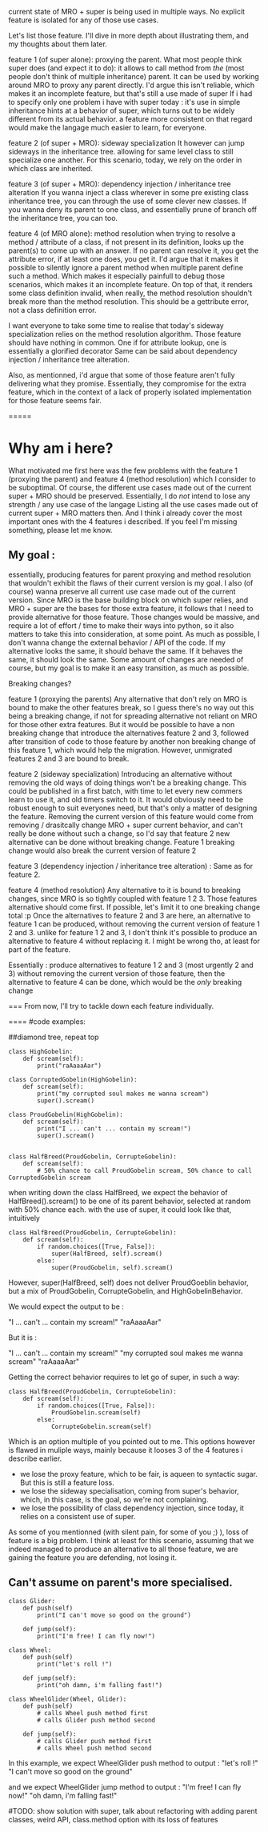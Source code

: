 
current state of MRO + super is being used in multiple ways.
No explicit feature is isolated for any of those use cases.

Let's list those feature. I'll dive in more depth about illustrating them, and my thoughts about them later.

feature 1 (of super alone): proxying the parent.
What most people think super does (and expect it to do):
it allows to call method from *the* (most people don't think of multiple inheritance) parent.
It can be used by working around MRO to proxy any parent directly. 
I'd argue this isn't reliable, which makes it an incomplete feature, but that's still a use made of super
If i had to specify only one problem i have with super today :
 it's use in simple inheritance hints at a behavior of super, which turns out to be widely different from its actual behavior.
 a feature more consistent on that regard would make the langage much easier to learn, for everyone.

feature 2 (of super + MRO): sideway specialization
It however can jump sideways in the inheritance tree.
allowing for same level class to still specialize one another.
For this scenario, today, we rely on the order in which class are inherited.

feature 3 (of super + MRO): dependency injection / inheritance tree alteration
If you wanna inject a class wherever in some pre existing class inheritance tree, you can through the use of some clever new classes.
If you wanna deny its parent to one class, and essentially prune of branch off the inheritance tree, you can too.

feature 4 (of MRO alone): method resolution
when trying to resolve a method / attribute of a class, if not present in its definition, looks up the parent(s) to come up with an answer.
If no parent can resolve it, you get the attribute error, if at least one does, you get it.
I'd argue that it makes it possible to silently ignore a parent method when multiple parent define such a method. Which makes it especially painfull to debug those scenarios, which makes it an incomplete feature.
On top of that, it renders some class definition invalid, when really, the method resolution shouldn't break more than the method resolution. This should be a gettribute error, not a class definition error.


I want everyone to take some time to realise that today's sideway specialization relies on the method resolution algorithm. Those feature should have nothing in common. One if for attribute lookup, one is essentially a glorified decorator
Same can be said about dependency injection / inheritance tree alteration.


Also, as mentionned, i'd argue that some of those feature aren't fully delivering what they promise.
Essentially, they compromise for the extra feature, which in the context of a lack of properly isolated implementation for those feature seems fair.


=====


# Why am i here?

What motivated me first here was the few problems with the feature 1 (proxying the parent) and feature 4 (method resolution) which I consider to be suboptimal.
Of course, the different use cases made out of the current super + MRO should be preserved.
Essentially, I do *not* intend to lose any strength / any use case of the langage
Listing all the use cases made out of current super + MRO matters then. And I think i already cover the most important ones with the 4 features i described.
If you feel I'm missing something, please let me know.

## My goal :
essentially, producing features for parent proxying and method resolution that wouldn't exhibit the flaws of their current version is my goal.
I also (of course) wanna preserve all current use case made out of the current version.
Since MRO is the base building block on which super relies, and MRO + super are the bases for those extra feature, it follows that I need to provide alternative for those feature.
Those changes would be massive, and require a lot of effort / time to make their ways into python, so it also matters to take this into consideration, at some point.
As much as possible, I don't wanna change the external behavior / API of the code. If my alternative looks the same, it should behave the same. If it behaves the same, it should look the same. Some amount of changes are needed of course, but my goal is to make it an easy transition, as much as possible.


Breaking changes?

feature 1 (proxying the parents)
  Any alternative that don't rely on MRO is bound to make the other features break, so I guess there's no way out this being a breaking change, if not for spreading alternative not reliant on MRO for those other extra features. But it would be possible to have a non breaking change that introduce the alternatives feature 2 and 3, followed after transition of code to those feature by another non breaking change of this feature 1, which would help the migration. However, unmigrated features 2 and 3 are bound to break.

feature 2 (sideway specialization) 
  Introducing an alternative without removing the old ways of doing things won't be a breaking change. This could be published in a first batch, with time to let every new commers learn to use it, and old timers switch to it. It would obviously need to be robust enough to suit everyones need, but that's only a matter of designing the feature.
  Removing the current version of this feature would come from removing / drasitcally change MRO + super current behavior, and can't really be done without such a change, so I'd say that feature 2 new alternative can be done without breaking change.
  Feature 1 breaking change would also break the current version of feature 2

feature 3 (dependency injection / inheritance tree alteration) :
  Same as for feature 2.

feature 4 (method resolution)
  Any alternative to it is bound to breaking changes, since MRO is so tightly coupled with feature 1 2 3.
  Those features alternative should come first. If possible, let's limit it to one breaking change total :p
  Once the alternatives to feature 2 and 3 are here, an alternative to feature 1 can be produced, without removing the current version of feature 1 2 and 3.
  unlike for feature 1 2 and 3, I don't think it's possible to produce an alternative to feature 4 without replacing it. I might be wrong tho, at least for part of the feature.

Essentially : produce alternatives to feature 1 2 and 3 (most urgently 2 and 3) without removing the current version of those feature, then the alternative to feature 4 can be done, which would be the *only* breaking change 


===
From now, I'll try to tackle down each feature individually.




====
#code examples:

##diamond tree, repeat top
```
class HighGobelin:
    def scream(self):
        print("raAaaaAar")

class CorruptedGobelin(HighGobelin):
    def scream(self):
        print("my corrupted soul makes me wanna scream")
        super().scream()

class ProudGobelin(HighGobelin):
    def scream(self):
        print("I ... can't ... contain my scream!")
        super().scream()


class HalfBreed(ProudGobelin, CorrupteGobelin):
    def scream(self):
        # 50% chance to call ProudGobelin scream, 50% chance to call CorruptedGobelin scream
```

when writing down the class HalfBreed, we expect the behavior of HalfBreed().scream() to be one of its parent behavior, selected at random with 50% chance each.
with the use of super, it could look like that, intuitively


```
class HalfBreed(ProudGobelin, CorrupteGobelin):
    def scream(self):
        if random.choices([True, False]):
            super(HalfBreed, self).scream()
        else:
            super(ProudGobelin, self).scream()
```
However, super(HalfBreed, self) does not deliver ProudGoeblin behavior, but a mix of ProudGobelin, CorrupteGobelin, and HighGobelinBehavior.

We would expect the output to be : 

"I ... can't ... contain my scream!"
"raAaaaAar"

But it is :

"I ... can't ... contain my scream!"
"my corrupted soul makes me wanna scream"
"raAaaaAar"

Getting the correct behavior requires to let go of super, in such a way:


```
class HalfBreed(ProudGobelin, CorrupteGobelin):
    def scream(self):
        if random.choices([True, False]):
            ProudGobelin.scream(self)
        else:
            CorrupteGobelin.scream(self)
```

Which is an option multiple of you pointed out to me.
This options however is flawed in muliple ways, mainly because it looses 3 of the 4 features i describe earlier.
 - we lose the proxy feature, which to be fair, is aqueen to syntactic sugar. But this is still a feature loss.
 - we lose the sideway specialisation, coming from super's behavior, which, in this case, is the goal, so we're not complaining.
 - we lose the possibility of class dependency injection, since today, it relies on a consistent use of super.

As some of you mentionned (with silent pain, for some of you ;) ), loss of feature is a big problem. I think at least for this scenario, assuming that we indeed managed to produce an alternative to all those feature, we are gaining the feature you are defending, not losing it.

## Can't assume on parent's more specialised.

```
class Glider:
    def push(self)
        print("I can't move so good on the ground")

    def jump(self):
        print("I'm free! I can fly now!")

class Wheel:
    def push(self)
        print("let's roll !")

    def jump(self):
        print("oh damn, i'm falling fast!")

class WheelGlider(Wheel, Glider):
    def push(self)
        # calls Wheel push method first
        # calls Glider push method second

    def jump(self):
        # calls Glider push method first
        # calls Wheel push method second
```

In this example, we expect WheelGlider push method to output :
"let's roll !"
"I can't move so good on the ground"

and we expect WheelGlider jump method to output :
"I'm free! I can fly now!"
"oh damn, i'm falling fast!"


#TODO: show solution with super, talk about refactoring with adding parent classes, weird API, class.method option with its loss of features
